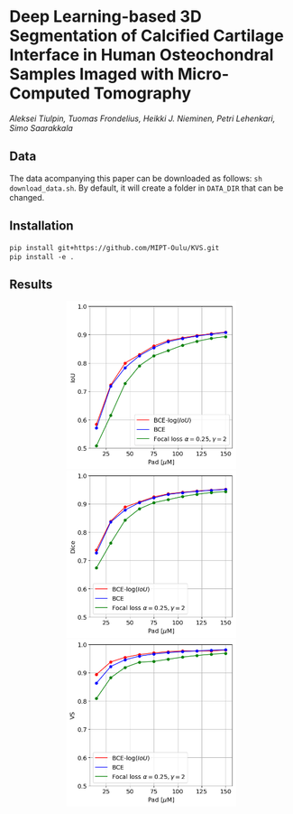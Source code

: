# Deep Learning-based 3D Segmentation of Calcified Cartilage Interface in Human Osteochondral Samples Imaged with Micro-Computed Tomography

*Aleksei Tiulpin, Tuomas Frondelius, Heikki J. Nieminen, Petri Lehenkari, Simo Saarakkala*

## Data

The data acompanying this paper can be downloaded as follows: `sh download_data.sh`. 
By default, it will create a folder in `DATA_DIR` that can be changed.

## Installation
```
pip install git+https://github.com/MIPT-Oulu/KVS.git
pip install -e .
```

## Results

<center>
<img src="pics/IoU.png" width="300"/> <img src="pics/Dice.png" width="300"/><img src="pics/VS.png" width="300"/>  
</center>
